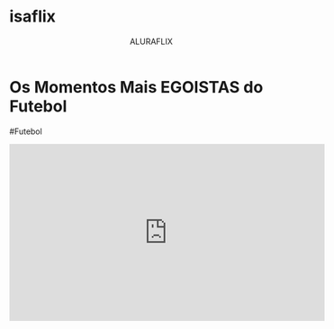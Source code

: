 # isaflix
<body>
<header> ALURAFLIX</header>
<h1>Os Momentos Mais EGOISTAS do Futebol</h1>
<p>#Futebol</p>
<iframe width="560" height="315" src="https://www.youtube.com/embed/hZqilXP9E3o?si=AUgJGZVJFGkYW62s" title="YouTube video player" frameborder="0" allow="accelerometer; autoplay; clipboard-write; encrypted-media; gyroscope; picture-in-picture; web-share"   
 referrerpolicy="strict-origin-when-cross-origin" allowfullscreen> </iframe>
</body>
